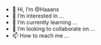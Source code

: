 - 👋 Hi, I’m @Haaans
- 👀 I’m interested in ...
- 🌱 I’m currently learning ...
- 💞️ I’m looking to collaborate on ...
- 📫 How to reach me ...

<!---
Haaans/Haaans is a ✨ special ✨ repository because its `README.md` (this file) appears on your GitHub profile.
You can click the Preview link to take a look at your changes.
--->
